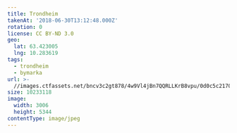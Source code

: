 ```yaml
---
title: Trondheim
takenAt: '2018-06-30T13:12:48.000Z'
rotation: 0
license: CC BY-ND 3.0
geo:
  lat: 63.423005
  lng: 10.283619
tags:
  - trondheim
  - bymarka
url: >-
  //images.ctfassets.net/bncv3c2gt878/4w9Vl4jBn7QQRLLKrB8vpu/0d0c5c2170367e1b8277e0d577ed1583/trondheim_29238769508_o
size: 10233118
image:
  width: 3006
  height: 5344
contentType: image/jpeg
---
```


